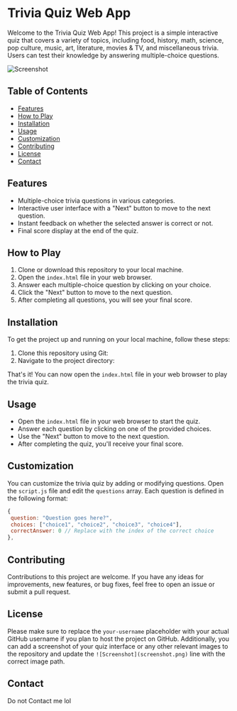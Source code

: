 # Trivia Quiz Web App

Welcome to the Trivia Quiz Web App! This project is a simple interactive quiz that covers a variety of topics, including food, history, math, science, pop culture, music, art, literature, movies & TV, and miscellaneous trivia. Users can test their knowledge by answering multiple-choice questions.

![Screenshot](screenshot.png)

## Table of Contents
- [Features](#features)
- [How to Play](#how-to-play)
- [Installation](#installation)
- [Usage](#usage)
- [Customization](#customization)
- [Contributing](#contributing)
- [License](#license)
- [Contact](#contact)

## Features
- Multiple-choice trivia questions in various categories.
- Interactive user interface with a "Next" button to move to the next question.
- Instant feedback on whether the selected answer is correct or not.
- Final score display at the end of the quiz.

## How to Play
1. Clone or download this repository to your local machine.
2. Open the `index.html` file in your web browser.
3. Answer each multiple-choice question by clicking on your choice.
4. Click the "Next" button to move to the next question.
5. After completing all questions, you will see your final score.

## Installation
To get the project up and running on your local machine, follow these steps:

1. Clone this repository using Git:
2. Navigate to the project directory:


That's it! You can now open the `index.html` file in your web browser to play the trivia quiz.

## Usage
- Open the `index.html` file in your web browser to start the quiz.
- Answer each question by clicking on one of the provided choices.
- Use the "Next" button to move to the next question.
- After completing the quiz, you'll receive your final score.

## Customization
You can customize the trivia quiz by adding or modifying questions. Open the `script.js` file and edit the `questions` array. Each question is defined in the following format:

```javascript
{
 question: "Question goes here?",
 choices: ["choice1", "choice2", "choice3", "choice4"],
 correctAnswer: 0 // Replace with the index of the correct choice
},
```
## Contributing
Contributions to this project are welcome. If you have any ideas for improvements, new features, or bug fixes, feel free to open an issue or submit a pull request.

## License

Please make sure to replace the `your-username` placeholder with your actual GitHub username if you plan to host the project on GitHub. Additionally, you can add a screenshot of your quiz interface or any other relevant images to the repository and update the `![Screenshot](screenshot.png)` line with the correct image path.

## Contact
Do not Contact me lol
